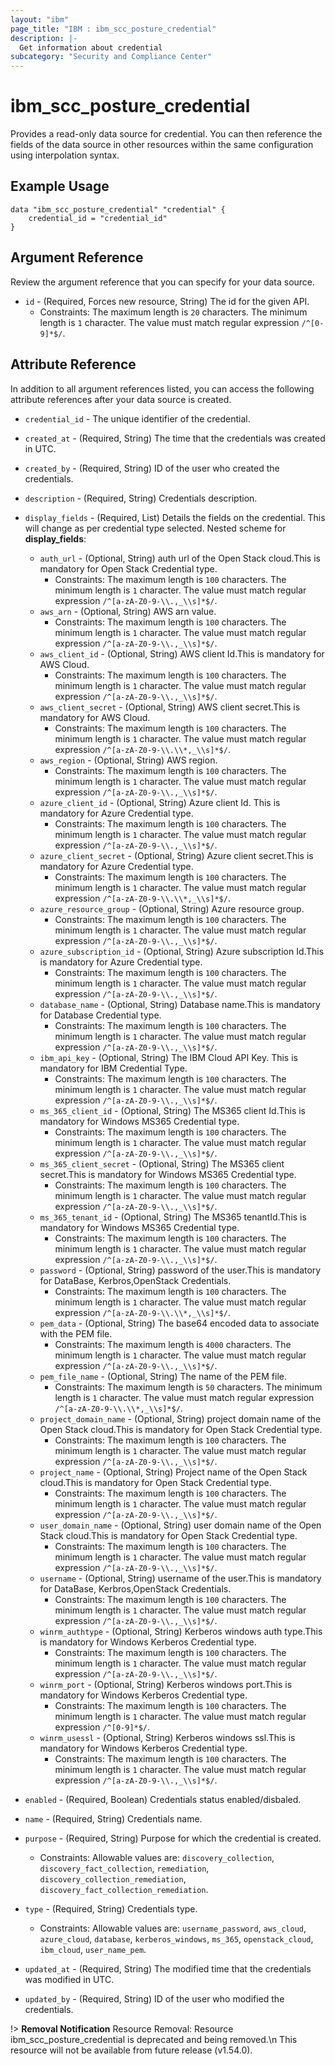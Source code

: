 ```yaml
---
layout: "ibm"
page_title: "IBM : ibm_scc_posture_credential"
description: |-
  Get information about credential
subcategory: "Security and Compliance Center"
---
```


# ibm_scc_posture_credential

Provides a read-only data source for credential. You can then reference the fields of the data source in other resources within the same configuration using interpolation syntax.

## Example Usage

```hcl
data "ibm_scc_posture_credential" "credential" {
	credential_id = "credential_id"
}
```

## Argument Reference

Review the argument reference that you can specify for your data source.

* `id` - (Required, Forces new resource, String) The id for the given API.
  * Constraints: The maximum length is `20` characters. The minimum length is `1` character. The value must match regular expression `/^[0-9]*$/`.

## Attribute Reference

In addition to all argument references listed, you can access the following attribute references after your data source is created.

* `credential_id` - The unique identifier of the credential.
* `created_at` - (Required, String) The time that the credentials was created in UTC.

* `created_by` - (Required, String) ID of the user who created the credentials.

* `description` - (Required, String) Credentials description.

* `display_fields` - (Required, List) Details the fields on the credential. This will change as per credential type selected.
Nested scheme for **display_fields**:
	* `auth_url` - (Optional, String) auth url of the Open Stack cloud.This is mandatory for Open Stack Credential type.
	  * Constraints: The maximum length is `100` characters. The minimum length is `1` character. The value must match regular expression `/^[a-zA-Z0-9-\\.,_\\s]*$/`.
	* `aws_arn` - (Optional, String) AWS arn value.
	  * Constraints: The maximum length is `100` characters. The minimum length is `1` character. The value must match regular expression `/^[a-zA-Z0-9-\\.,_\\s]*$/`.
	* `aws_client_id` - (Optional, String) AWS client Id.This is mandatory for AWS Cloud.
	  * Constraints: The maximum length is `100` characters. The minimum length is `1` character. The value must match regular expression `/^[a-zA-Z0-9-\\.,_\\s]*$/`.
	* `aws_client_secret` - (Optional, String) AWS client secret.This is mandatory for AWS Cloud.
	  * Constraints: The maximum length is `100` characters. The minimum length is `1` character. The value must match regular expression `/^[a-zA-Z0-9-\\.\\*,_\\s]*$/`.
	* `aws_region` - (Optional, String) AWS region.
	  * Constraints: The maximum length is `100` characters. The minimum length is `1` character. The value must match regular expression `/^[a-zA-Z0-9-\\.,_\\s]*$/`.
	* `azure_client_id` - (Optional, String) Azure client Id. This is mandatory for Azure Credential type.
	  * Constraints: The maximum length is `100` characters. The minimum length is `1` character. The value must match regular expression `/^[a-zA-Z0-9-\\.,_\\s]*$/`.
	* `azure_client_secret` - (Optional, String) Azure client secret.This is mandatory for Azure Credential type.
	  * Constraints: The maximum length is `100` characters. The minimum length is `1` character. The value must match regular expression `/^[a-zA-Z0-9-\\.\\*,_\\s]*$/`.
	* `azure_resource_group` - (Optional, String) Azure resource group.
	  * Constraints: The maximum length is `100` characters. The minimum length is `1` character. The value must match regular expression `/^[a-zA-Z0-9-\\.,_\\s]*$/`.
	* `azure_subscription_id` - (Optional, String) Azure subscription Id.This is mandatory for Azure Credential type.
	  * Constraints: The maximum length is `100` characters. The minimum length is `1` character. The value must match regular expression `/^[a-zA-Z0-9-\\.,_\\s]*$/`.
	* `database_name` - (Optional, String) Database name.This is mandatory for Database Credential type.
	  * Constraints: The maximum length is `100` characters. The minimum length is `1` character. The value must match regular expression `/^[a-zA-Z0-9-\\.,_\\s]*$/`.
	* `ibm_api_key` - (Optional, String) The IBM Cloud API Key. This is mandatory for IBM Credential Type.
	  * Constraints: The maximum length is `100` characters. The minimum length is `1` character. The value must match regular expression `/^[a-zA-Z0-9-\\.,_\\s]*$/`.
	* `ms_365_client_id` - (Optional, String) The MS365 client Id.This is mandatory for Windows MS365 Credential type.
	  * Constraints: The maximum length is `100` characters. The minimum length is `1` character. The value must match regular expression `/^[a-zA-Z0-9-\\.,_\\s]*$/`.
	* `ms_365_client_secret` - (Optional, String) The MS365 client secret.This is mandatory for Windows MS365 Credential type.
	  * Constraints: The maximum length is `100` characters. The minimum length is `1` character. The value must match regular expression `/^[a-zA-Z0-9-\\.,_\\s]*$/`.
	* `ms_365_tenant_id` - (Optional, String) The MS365 tenantId.This is mandatory for Windows MS365 Credential type.
	  * Constraints: The maximum length is `100` characters. The minimum length is `1` character. The value must match regular expression `/^[a-zA-Z0-9-\\.,_\\s]*$/`.
	* `password` - (Optional, String) password of the user.This is mandatory for DataBase, Kerbros,OpenStack Credentials.
	  * Constraints: The maximum length is `100` characters. The minimum length is `1` character. The value must match regular expression `/^[a-zA-Z0-9-\\.\\*,_\\s]*$/`.
	* `pem_data` - (Optional, String) The base64 encoded data to associate with the PEM file.
	  * Constraints: The maximum length is `4000` characters. The minimum length is `1` character. The value must match regular expression `/^[a-zA-Z0-9-\\.,_\\s]*$/`.
	* `pem_file_name` - (Optional, String) The name of the PEM file.
	  * Constraints: The maximum length is `50` characters. The minimum length is `1` character. The value must match regular expression `/^[a-zA-Z0-9-\\.\\*,_\\s]*$/`.
	* `project_domain_name` - (Optional, String) project domain name of the Open Stack cloud.This is mandatory for Open Stack Credential type.
	  * Constraints: The maximum length is `100` characters. The minimum length is `1` character. The value must match regular expression `/^[a-zA-Z0-9-\\.,_\\s]*$/`.
	* `project_name` - (Optional, String) Project name of the Open Stack cloud.This is mandatory for Open Stack Credential type.
	  * Constraints: The maximum length is `100` characters. The minimum length is `1` character. The value must match regular expression `/^[a-zA-Z0-9-\\.,_\\s]*$/`.
	* `user_domain_name` - (Optional, String) user domain name of the Open Stack cloud.This is mandatory for Open Stack Credential type.
	  * Constraints: The maximum length is `100` characters. The minimum length is `1` character. The value must match regular expression `/^[a-zA-Z0-9-\\.,_\\s]*$/`.
	* `username` - (Optional, String) username of the user.This is mandatory for DataBase, Kerbros,OpenStack Credentials.
	  * Constraints: The maximum length is `100` characters. The minimum length is `1` character. The value must match regular expression `/^[a-zA-Z0-9-\\.,_\\s]*$/`.
	* `winrm_authtype` - (Optional, String) Kerberos windows auth type.This is mandatory for Windows Kerberos Credential type.
	  * Constraints: The maximum length is `100` characters. The minimum length is `1` character. The value must match regular expression `/^[a-zA-Z0-9-\\.,_\\s]*$/`.
	* `winrm_port` - (Optional, String) Kerberos windows port.This is mandatory for Windows Kerberos Credential type.
	  * Constraints: The maximum length is `100` characters. The minimum length is `1` character. The value must match regular expression `/^[0-9]*$/`.
	* `winrm_usessl` - (Optional, String) Kerberos windows ssl.This is mandatory for Windows Kerberos Credential type.
	  * Constraints: The maximum length is `100` characters. The minimum length is `1` character. The value must match regular expression `/^[a-zA-Z0-9-\\.,_\\s]*$/`.

* `enabled` - (Required, Boolean) Credentials status enabled/disbaled.

* `name` - (Required, String) Credentials name.

* `purpose` - (Required, String) Purpose for which the credential is created.
  * Constraints: Allowable values are: `discovery_collection`, `discovery_fact_collection`, `remediation`, `discovery_collection_remediation`, `discovery_fact_collection_remediation`.

* `type` - (Required, String) Credentials type.
  * Constraints: Allowable values are: `username_password`, `aws_cloud`, `azure_cloud`, `database`, `kerberos_windows`, `ms_365`, `openstack_cloud`, `ibm_cloud`, `user_name_pem`.

* `updated_at` - (Required, String) The modified time that the credentials was modified in UTC.

* `updated_by` - (Required, String) ID of the user who modified the credentials.

!> **Removal Notification** Resource Removal: Resource ibm_scc_posture_credential is deprecated and being removed.\n This resource will not be available from future release (v1.54.0).
